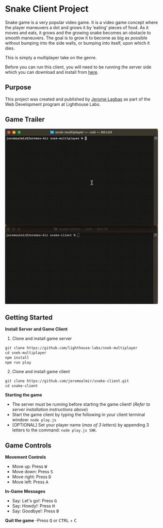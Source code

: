 # Snake Client Project

Snake game is a very popular video game. It is a video game concept where the player maneuvers a dot and grows it by ‘eating’ pieces of food. As it moves and eats, it grows and the growing snake becomes an obstacle to smooth maneuvers. The goal is to grow it to become as big as possible without bumping into the side walls, or bumping into itself, upon which it dies.

This is simply a multiplayer take on the genre.

Before you can run this client, you will need to be running the server side which you can download and install from [here](https://github.com/lighthouse-labs/snek-multiplayer). 


## Purpose

This project was created and published by [Jerome Lagbas](https://github.com/jeromealmir) as part of the Web Development program at Lighthouse Labs.

## Game Trailer

![snake-game-screenshot.gif](./snake-game-screenshot.gif)


## Getting Started

**Install Server and Game Client**
1. Clone and install game server
  ```
  git clone https://github.com/lighthouse-labs/snek-multiplayer
  cd snek-multiplayer
  npm install
  npm run play
  ```
2. Clone and install game client
  ```
  git clone https://github.com/jeromealmir/snake-client.git
  cd snake-client
  ```

**Starting the game**
- The server must be running before starting the game client! (*Refer to server installation instructions above*)
- Start the game client by typing the following in your client terminal window:
`node play.js`
- \[OPTIONAL\] Set your player name (*max of 3 letters*) by appending 3 letters to the command: `node play.js SNK`.

## Game Controls

**Movement Controls**
- Move up: Press <kbd>W</kbd>
- Move down: Press <kbd>S</kbd>
- Move right: Press <kbd>D</kbd>
- Move left: Press <kbd>A</kbd>

**In-Game Messages**
- Say: Let's go!: Press <kbd>G</kbd>
- Say: Howdy!: Press <kbd>H</kbd>
- Say: Goodbye!: Press <kbd>B</kbd>

**Quit the game**
-Press <kbd>Q</kbd> or <kbd>CTRL</kbd> + <kbd>C</kbd>